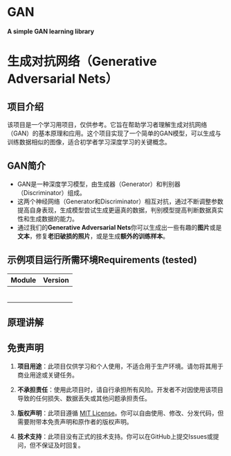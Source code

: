 # GAN
**A simple GAN learning library**
# **生成对抗网络（Generative Adversarial Nets）**
## 项目介绍
  该项目是一个学习用项目，仅供参考。它旨在帮助学习者理解生成对抗网络（GAN）的基本原理和应用。这个项目实现了一个简单的GAN模型，可以生成与训练数据相似的图像，适合初学者学习深度学习的关键概念。
## GAN简介
- GAN是一种深度学习模型，由生成器（Generator）和判别器（Discriminator）组成。
- 这两个神经网络（Generator和Discriminator）相互对抗，通过不断调整参数提高自身表现，生成模型尝试生成更逼真的数据，判别模型提高判断数据真实性和生成数据的能力。
- 通过我们的**Generative Adversarial Nets**你可以生成出一些有趣的**图片**或是**文本**，修复**老旧破损的照片**，或是生成**额外的训练样本**。

## 示例项目运行所需环境Requirements (tested)

| Module               | Version |
|----------------------|---------|
|                      |         |
|                      |         |
|                      |         |
|                      |         |
|                      |         |
|                      |         |


##  原理讲解








## 免责声明

1. **项目用途**：此项目仅供学习和个人使用，不适合用于生产环境。请勿将其用于商业用途或关键任务。

2. **不承担责任**：使用此项目时，请自行承担所有风险。开发者不对因使用该项目导致的任何损失、数据丢失或其他问题承担责任。

3. **版权声明**：此项目遵循 [MIT License](https://www.bilibili.com/video/BV1q3411w7oA?spm_id_from=333.788.videopod.episodes&vd_source=f3dc7a56b925efc082660bc8a7d1336c)。你可以自由使用、修改、分发代码，但需要附带本免责声明和原作者的版权声明。

4. **技术支持**：此项目没有正式的技术支持。你可以在GitHub上提交Issues或提问，但不保证及时回复。
